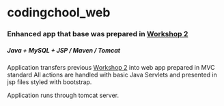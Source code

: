 # codingchool_web
### Enhanced app that base was prepared in [Workshop 2](https://github.com/bierzan/codingschool)
##### Java + MySQL + JSP / Maven / Tomcat

Application transfers previous [Workshop 2](https://github.com/bierzan/codingschool) into web app prepared in MVC standard
All actions are handled with basic Java Servlets and presented in jsp files styled with bootstrap.

Application runs through tomcat server.
